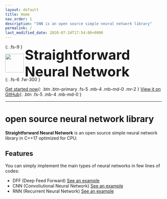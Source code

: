 ```yaml
---
layout: default
title: Home
nav_order: 1
description: "SNN is an open source simple neural network library"
permalink: /
last_modified_date: 2020-07-24T17:54:08+0000
---
```


{: .fs-9 }
<p >
    <img src="{{site.baseurl}}/assets/images/SNN_logo.png" width="60px" align="left"/>
    <div style="height: 60px; font-size:44px; align-items: center; justify-content: center;display: flex;">
        <b>Straightforward Neural Network</b>
    </div>
</p>
{: .fs-6 .fw-300 }

[Get started now]({{site.baseurl}}/installation.html){: .btn .btn-primary .fs-5 .mb-4 .mb-md-0 .mr-2 } [View it on GitHub](https://github.com/MatthieuHernandez/StraightforwardNeuralNetwork){: .btn .fs-5 .mb-4 .mb-md-0 }

---

# open source neural network library

**Straightforward Neural Network** is an open source simple neural network library in C++17 optimized for CPU.


## Features

You can simply implement the main types of neural networks in few lines of codes:
 * DFF (Deep Feed Forward) [See an example]({{site.baseurl}}/examples/wine.html)
 * CNN (Convoliutional Neural Network) [See an example]({{site.baseurl}}/examples/cifar_10.html)
 * RNN (Recurrent Neural Network) [See an example]({{site.baseurl}}/examples/audio_cats_and_dogs.html)
